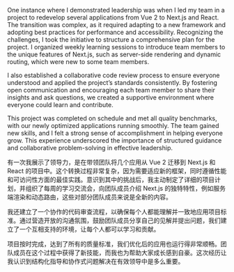 One instance where I demonstrated leadership was when I led my team in a project to redevelop several applications from Vue 2 to Next.js and React. The transition was complex, as it required adapting to a new framework and adopting best practices for performance and accessibility. Recognizing the challenges, I took the initiative to structure a comprehensive plan for the project. I organized weekly learning sessions to introduce team members to the unique features of Next.js, such as server-side rendering and dynamic routing, which were new to some team members.

I also established a collaborative code review process to ensure everyone understood and applied the project’s standards consistently. By fostering open communication and encouraging each team member to share their insights and ask questions, we created a supportive environment where everyone could learn and contribute.

This project was completed on schedule and met all quality benchmarks, with our newly optimized applications running smoothly. The team gained new skills, and I felt a strong sense of accomplishment in helping everyone grow. This experience underscored the importance of structured guidance and collaborative problem-solving in effective leadership.

有一次我展示了领导力，是在带领团队将几个应用从 Vue 2 迁移到 Next.js 和 React 的项目中。这个转换过程非常复杂，因为需要适应新的框架，同时遵循性能和可访问性方面的最佳实践。意识到其中的挑战后，我主动制定了详细的项目计划，并组织了每周的学习交流会，向团队成员介绍 Next.js 的独特特性，例如服务端渲染和动态路由，这些对部分团队成员来说是全新的内容。

我还建立了一个协作的代码审查流程，以确保每个人都能理解并一致地应用项目标准。通过营造开放的沟通氛围，鼓励团队成员分享自己的见解并提出问题，我们建立了一个互相支持的环境，让每个人都可以学习和贡献。

项目按时完成，达到了所有的质量标准，我们优化后的应用也运行得非常顺畅。团队成员在这个过程中获得了新技能，而我也为帮助大家成长感到自豪。这次经历让我认识到结构化指导和协作式问题解决在有效领导中是多么重要。